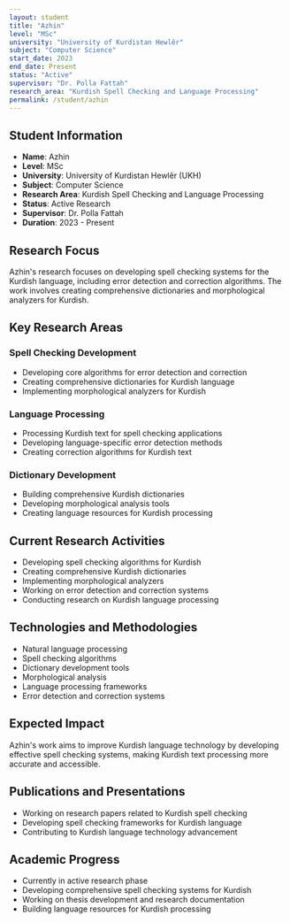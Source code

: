 ```yaml
---
layout: student
title: "Azhin"
level: "MSc"
university: "University of Kurdistan Hewlêr"
subject: "Computer Science"
start_date: 2023
end_date: Present
status: "Active"
supervisor: "Dr. Polla Fattah"
research_area: "Kurdish Spell Checking and Language Processing"
permalink: /student/azhin
---
```


## Student Information

- **Name**: Azhin
- **Level**: MSc
- **University**: University of Kurdistan Hewlêr (UKH)
- **Subject**: Computer Science
- **Research Area**: Kurdish Spell Checking and Language Processing
- **Status**: Active Research
- **Supervisor**: Dr. Polla Fattah
- **Duration**: 2023 - Present

## Research Focus

Azhin's research focuses on developing spell checking systems for the Kurdish language, including error detection and correction algorithms. The work involves creating comprehensive dictionaries and morphological analyzers for Kurdish.

## Key Research Areas

### Spell Checking Development
- Developing core algorithms for error detection and correction
- Creating comprehensive dictionaries for Kurdish language
- Implementing morphological analyzers for Kurdish

### Language Processing
- Processing Kurdish text for spell checking applications
- Developing language-specific error detection methods
- Creating correction algorithms for Kurdish text

### Dictionary Development
- Building comprehensive Kurdish dictionaries
- Developing morphological analysis tools
- Creating language resources for Kurdish processing

## Current Research Activities

- Developing spell checking algorithms for Kurdish
- Creating comprehensive Kurdish dictionaries
- Implementing morphological analyzers
- Working on error detection and correction systems
- Conducting research on Kurdish language processing

## Technologies and Methodologies

- Natural language processing
- Spell checking algorithms
- Dictionary development tools
- Morphological analysis
- Language processing frameworks
- Error detection and correction systems

## Expected Impact

Azhin's work aims to improve Kurdish language technology by developing effective spell checking systems, making Kurdish text processing more accurate and accessible.

## Publications and Presentations

- Working on research papers related to Kurdish spell checking
- Developing spell checking frameworks for Kurdish language
- Contributing to Kurdish language technology advancement

## Academic Progress

- Currently in active research phase
- Developing comprehensive spell checking systems for Kurdish
- Working on thesis development and research documentation
- Building language resources for Kurdish processing
